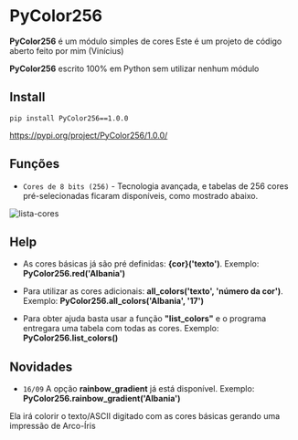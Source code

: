 # PyColor256

**PyColor256** é um módulo simples de cores 
Este é um projeto de código aberto feito por mim (Vinícius)

**PyColor256** escrito 100% em Python sem utilizar nenhum módulo

## Install
`pip install PyColor256==1.0.0`

https://pypi.org/project/PyColor256/1.0.0/

## Funções

* `Cores de 8 bits (256)` - Tecnologia avançada, e tabelas de 256 cores pré-selecionadas ficaram disponíveis, como mostrado abaixo.
<img src="https://i.ibb.co/vxcfqXH/lista-cores.png" alt="lista-cores" border="0">

## Help

* As cores básicas já são pré definidas: **{cor}('texto')**. Exemplo: **PyColor256.red('Albania')**

* Para utilizar as cores adicionais: **all_colors('texto', 'número da cor')**. Exemplo: **PyColor256.all_colors('Albania', '17')**
* Para obter ajuda basta usar a função **"list_colors"** e o programa entregara uma tabela com todas as cores. Exemplo: **PyColor256.list_colors()**
## Novidades

* `16/09` A opção **rainbow_gradient** já está disponível. Exemplo: **PyColor256.rainbow_gradient('Albania')**

Ela irá colorir o texto/ASCII digitado com as cores básicas gerando uma impressão de Arco-Íris
